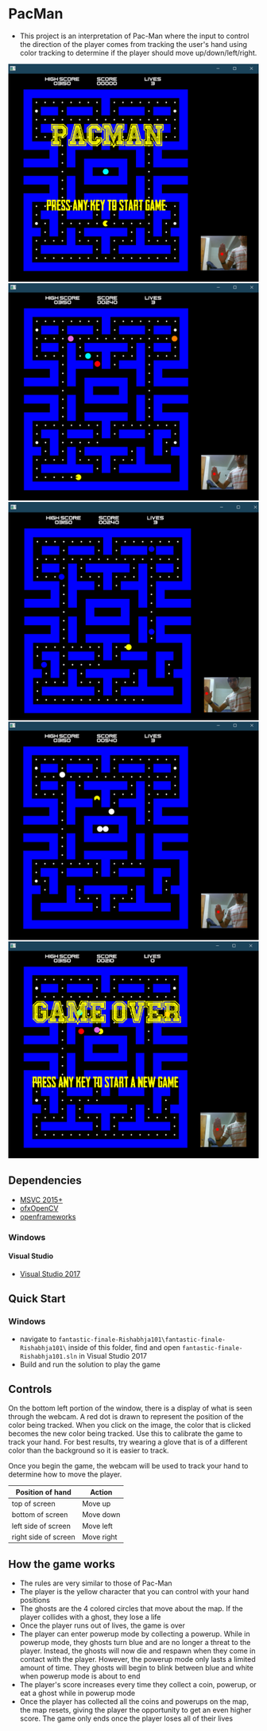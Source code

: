 # PacMan

- This project is an interpretation of Pac-Man where the input to control the direction of the player comes from tracking the user's hand using color tracking to determine if the player should move up/down/left/right.

![](images/image_1.png) ![](images/image_2.png)
![](images/image_3.png) ![](images/image_4.png)
![](images/image_5.png)

## Dependencies

- [MSVC 2015+](https://visualstudio.microsoft.com/)
- [ofxOpenCV](https://openframeworks.cc/documentation/ofxOpenCv/)
- [openframeworks](https://openframeworks.cc/download/)

### Windows

#### Visual Studio
- [Visual Studio 2017](https://visualstudio.microsoft.com/)

## Quick Start

### Windows

- navigate to `fantastic-finale-Rishabhja101\fantastic-finale-Rishabhja101\` inside of this folder, find and open `fantastic-finale-Rishabhja101.sln` in Visual Studio 2017
- Build and run the solution to play the game

## Controls

On the bottom left portion of the window, there is a display of what is seen through the webcam.
A red dot is drawn to represent the position of the color being tracked. When you click on the image, the color that is clicked becomes the new color being tracked. Use this to calibrate the game to track your hand. For best results, try wearing a glove that is of a different color than the background so it is easier to track.

Once you begin the game, the webcam will be used to track your hand to determine how to move the player.

| Position of hand     | Action     |
|----------------------|------------|
| top of screen        | Move up    |
| bottom of screen     | Move down  |
| left side of screen  | Move left  |
| right side of screen | Move right |

## How the game works

- The rules are very similar to those of Pac-Man
- The player is the yellow character that you can control with your hand positions
- The ghosts are the 4 colored circles that move about the map. If the player collides with a ghost, they lose a life
- Once the player runs out of lives, the game is over
- The player can enter powerup mode by collecting a powerup. While in powerup mode, they ghosts turn blue and are no longer a threat to the player. Instead, the ghosts will now die and respawn when they come in contact with the player. However, the powerup mode only lasts a limited amount of time. They ghosts will begin to blink between blue and white when powerup mode is about to end
- The player's score increases every time they collect a coin, powerup, or eat a ghost while in powerup mode
- Once the player has collected all the coins and powerups on the map, the map resets, giving the player the opportunity to get an even higher score. The game only ends once the player loses all of their lives
